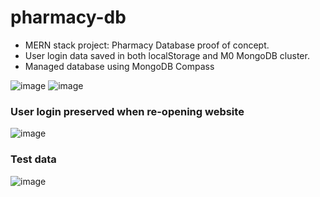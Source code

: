 # pharmacy-db
- MERN stack project: Pharmacy Database proof of concept.
- User login data saved in both localStorage and M0 MongoDB cluster.
- Managed database using MongoDB Compass

![image](https://github.com/user-attachments/assets/f85ae5b9-fe24-4eeb-a310-834e791e0fa5)
![image](https://github.com/user-attachments/assets/0ea39bc6-2136-48ab-a48b-d0a37777e21e)
### User login preserved when re-opening website 
![image](https://github.com/user-attachments/assets/b0ddc10b-0789-49c9-97ce-1007ca56cc1e)


### Test data
![image](https://github.com/user-attachments/assets/f07f7516-ccdd-4ce7-a749-da3e1552a9cb)
